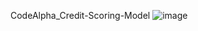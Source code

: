  CodeAlpha_Credit-Scoring-Model
![image](https://github.com/user-attachments/assets/d0ac0e20-c1ee-4177-8fb1-fef52ab1a39b)

